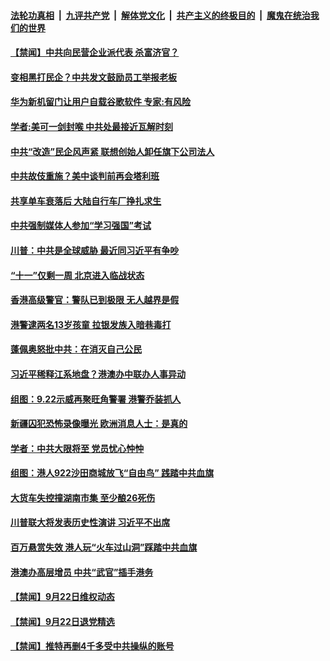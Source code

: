 ####  [法轮功真相](../../../../basic/blob/master/README.md?t=09240139) &nbsp;|&nbsp; [九评共产党](../../../../9ping.md/blob/master/README.md?t=09240139) &nbsp;|&nbsp; [解体党文化](../../../../jtdwh.md/blob/master/README.md?t=09240139)  &nbsp;|&nbsp; [共产主义的终极目的](../../../../gczydzjmd.md/blob/master/README.md?t=09240139) &nbsp;|&nbsp; [魔鬼在统治我们的世界](../../../../mgztzwmdsj.md/blob/master/README.md?t=09240139) 


#### [【禁闻】中共向民营企业派代表 杀富济官？](../pages/prog204/a102671183.md?t=09240139) 

#### [变相黑打民企？中共发文鼓励员工举报老板](../pages/prog204/a102671050.md?t=09240139) 

#### [华为新机留门让用户自载谷歌软件 专家:有风险](../pages/prog204/a102671032.md?t=09240139) 

#### [学者:美可一剑封喉 中共处最接近瓦解时刻](../pages/prog204/a102671027.md?t=09240139) 

#### [中共“改造”民企风声紧 联想创始人卸任旗下公司法人](../pages/prog204/a102670975.md?t=09240139) 

#### [中共故伎重施？美中谈判前再会塔利班](../pages/prog204/a102670831.md?t=09240139) 

#### [共享单车衰落后 大陆自行车厂挣扎求生](../pages/prog204/a102670834.md?t=09240139) 

#### [中共强制媒体人参加“学习强国”考试](../pages/prog204/a102670767.md?t=09240139) 


#### [川普：中共是全球威胁 最近同习近平有争吵](../pages/prog204/a102670727.md?t=09240139) 

#### [“十一”仅剩一周 北京进入临战状态](../pages/prog204/a102670713.md?t=09240139) 

#### [香港高级警官：警队已到极限 无人越界是假](../pages/prog204/a102670710.md?t=09240139) 

#### [港警逮两名13岁孩童 拉银发族入暗巷毒打](../pages/prog204/a102670692.md?t=09240139) 

#### [蓬佩奥怒批中共：在消灭自己公民](../pages/prog204/a102670685.md?t=09240139) 

#### [习近平稀释江系地盘？港澳办中联办人事异动](../pages/prog204/a102670666.md?t=09240139) 

#### [组图：9.22示威再聚旺角警署 港警乔装抓人](../pages/prog204/a102670631.md?t=09240139) 

#### [新疆囚犯恐怖录像曝光 欧洲消息人士：是真的](../pages/prog204/a102670624.md?t=09240139) 

#### [学者：中共大限将至 党员忧心忡忡](../pages/prog204/a102670589.md?t=09240139) 

#### [组图：港人922沙田商城放飞“自由鸟” 践踏中共血旗](../pages/prog204/a102670516.md?t=09240139) 

#### [大货车失控撞湖南市集 至少酿26死伤](../pages/prog204/a102670513.md?t=09240139) 

#### [川普联大将发表历史性演讲 习近平不出席](../pages/prog204/a102670488.md?t=09240139) 

#### [百万悬赏失效 港人玩“火车过山洞”踩踏中共血旗](../pages/prog204/a102670448.md?t=09240139) 

#### [港澳办高层增员 中共“武官”插手港务](../pages/prog204/a102670447.md?t=09240139) 


#### [【禁闻】9月22日维权动态](../pages/prog204/a102670399.md?t=09240139) 

#### [【禁闻】9月22日退党精选](../pages/prog204/a102670401.md?t=09240139) 

#### [【禁闻】推特再删4千多受中共操纵的账号](../pages/prog204/a102670385.md?t=09240139) 

